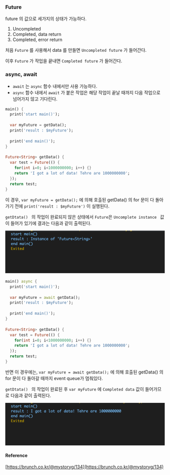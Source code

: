 ### Future

future 의 값으로 세가지의 상태가 가능하다.

1. Uncompleted
2. Completed, data return
3. Completed, error return



처음 `Future` 를 사용해서 data 를 만들면 `Uncompleted future` 가 들어간다.

이후 `Future` 가 작업을 끝내면 `Completed future` 가 들어간다.



### async, await

- `await` 는 `async` 함수 내에서만 사용 가능하다.
- `async` 함수 내에서 `await` 가 붙은 작업은 해당 작업이 끝날 때까지 다음 작업으로 넘어가지 않고 기다린다.



```dart
main() {
  print('start main()');

  var myFuture = getData();
  print('result : $myFuture');

  print('end main()');
}

Future<String> getData() {
  var test = Future(() {
    for(int i=0; i<1000000000; i++) {}
    return 'I got a lot of data! Tehre are 1000000000';
  });
  return test; 
}
```



이 경우, `var myFuture = getData();` 에 의해 호출된 getData() 의 for 문이 다 돌아가기 전에 `print('result : $myFuture')` 이 실행된다.

`getDtata() ` 의 작업이 완료되지 않은 상태에서 `Future`은 `Uncomplete instance ` 값이 들어가 있기에 결과는 다음과 같이 출력된다.


<img src="./img/fig1.png">


```Dart
main() async {
  print('start main()');

  var myFuture = await getData();
  print('result : $myFuture');

  print('end main()');
}

Future<String> getData() {
  var test = Future(() {
    for(int i=0; i<1000000000; i++) {}
    return 'I got a lot of data! Tehre are 1000000000';
  });
  return test; 
}
```



반면 이 경우에는, `var myFuture = await getData();` 에 의해 호출된 getData() 의 for 문이 다 돌아갈 때까지 event queue가 멈춰있다.

`getDtata() ` 의 작업이 완료된 후 `var myFuture` 에 `Completed data` 값이 들어가므로 다음과 같이 출력된다.


<img src="./img/fig2.png">

#### Reference
[https://brunch.co.kr/@mystoryg/134](https://brunch.co.kr/@mystoryg/134)

